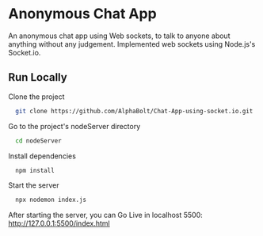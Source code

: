 # Anonymous Chat App
An anonymous chat app using Web sockets, to talk to anyone about anything without any judgement.
Implemented web sockets using Node.js's Socket.io.

## Run Locally

Clone the project

```bash
  git clone https://github.com/AlphaBolt/Chat-App-using-socket.io.git
```

Go to the project's nodeServer directory

```bash
  cd nodeServer
```

Install dependencies

```bash
  npm install
```

Start the server

```bash
  npx nodemon index.js
```

After starting the server, you can Go Live in localhost 5500:
http://127.0.0.1:5500/index.html

